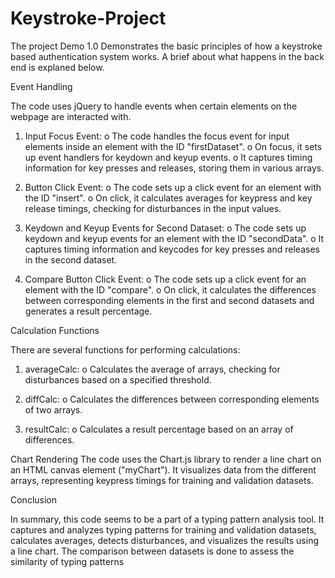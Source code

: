 # Keystroke-Project

The project Demo 1.0 Demonstrates the basic principles of how a keystroke based authentication system works. A brief about what happens in the back end is explaned below.

Event Handling

The code uses jQuery to handle events when certain elements on the webpage are interacted 
with.

1. Input Focus Event:
o The code handles the focus event for input elements inside an element with the 
ID "firstDataset".
o On focus, it sets up event handlers for keydown and keyup events.
o It captures timing information for key presses and releases, storing them in 
various arrays.

2. Button Click Event:
o The code sets up a click event for an element with the ID "insert".
o On click, it calculates averages for keypress and key release timings, checking for 
disturbances in the input values.

3. Keydown and Keyup Events for Second Dataset:
o The code sets up keydown and keyup events for an element with the ID 
"secondData".
o It captures timing information and keycodes for key presses and releases in the 
second dataset.

4. Compare Button Click Event:
o The code sets up a click event for an element with the ID "compare".
o On click, it calculates the differences between corresponding elements in the first 
and second datasets and generates a result percentage.

Calculation Functions

There are several functions for performing calculations:
1. averageCalc:
o Calculates the average of arrays, checking for disturbances based on a specified 
threshold.

2. diffCalc:
o Calculates the differences between corresponding elements of two arrays.

3. resultCalc:
o Calculates a result percentage based on an array of differences.

Chart Rendering
The code uses the Chart.js library to render a line chart on an HTML canvas element 
("myChart"). It visualizes data from the different arrays, representing keypress timings for 
training and validation datasets.

Conclusion

In summary, this code seems to be a part of a typing pattern analysis tool. It captures and 
analyzes typing patterns for training and validation datasets, calculates averages, detects 
disturbances, and visualizes the results using a line chart. The comparison between datasets is 
done to assess the similarity of typing patterns
